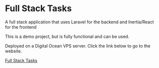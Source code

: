 # Full Stack Tasks

A full stack application that uses Laravel for the backend and Inertia/React for the frontend

This is a demo project, but is fully functional and can be used. 

Deployed on a Digital Ocean VPS server. Click the link below to go to the website.

[Full Stack Tasks](https://full-stack-tasks.com)